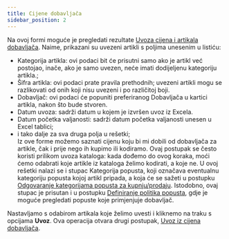 ```yaml
---
title: Cijene dobavljača
sidebar_position: 2
---
```


Na ovoj formi moguće je pregledati rezultate [Uvoza cijena i artikala dobavljača](/docs/applications/bizlink/template-example/price-item-supplier). Naime, prikazani su uvezeni artikli s poljima unesenim u listiću:         
-	Kategorija artikla: ovi podaci bit će prisutni samo ako je artikl već postojao, inače, ako je samo uvezen, neće imati dodijeljenu kategoriju artikla.;          
-	Šifra artikla: ovi podaci prate pravila prethodnih; uvezeni artikli mogu se razlikovati od onih koji nisu uvezeni i po različitoj boji.            
-	Dobavljač: ovi podaci će popuniti preferiranog Dobavljača u kartici artikla, nakon što bude stvoren.
-	Datum uvoza: sadrži datum u kojem je izvršen uvoz iz Excela.       
-	Datum početka valjanosti: sadrži datum početka valjanosti unesen u Excel tablici;          
-	i tako dalje za sva druga polja u rešetki;         
Iz ove forme možemo saznati cijenu koju bi mi dobili od dobavljača za artikle, čak i prije nego ih kupimo ili kodiramo. Ovaj postupak se često koristi prilikom uvoza kataloga: kada dođemo do ovog koraka, moći ćemo odabrati koje artikle iz kataloga želimo kodirati, a koje ne. U ovoj rešetki nalazi se i stupac Kategorija popusta, koji označava eventualnu kategoriju popusta kojoj artikl pripada, a koja će se sažeti u postupku [Odgovaranje kategorijama popusta za kupnju/prodaju](/docs/purchase/price-control/correspondence).
Istodobno, ovaj stupac je prisutan i u postupku [Definiranje politika popusta](/docs/purchase/price-control/definition), gdje je moguće pregledati popuste koje primjenjuje dobavljač.

Nastavljamo s odabirom artikala koje želimo uvesti i kliknemo na traku s opcijama **Uvoz**.
Ova operacija otvara drugi postupak, [Uvoz iz cijena dobavljača](/docs/purchase/purchase-price-lists/procedures/import-price).
